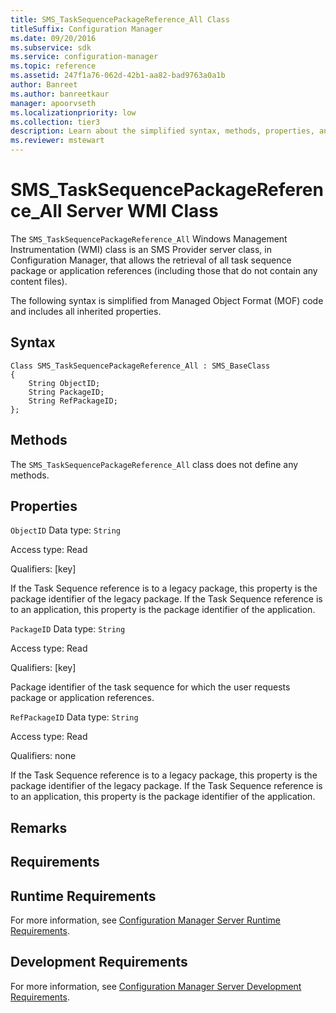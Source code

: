 ```yaml
---
title: SMS_TaskSequencePackageReference_All Class
titleSuffix: Configuration Manager
ms.date: 09/20/2016
ms.subservice: sdk
ms.service: configuration-manager
ms.topic: reference
ms.assetid: 247f1a76-062d-42b1-aa82-bad9763a0a1b
author: Banreet
ms.author: banreetkaur
manager: apoorvseth
ms.localizationpriority: low
ms.collection: tier3
description: Learn about the simplified syntax, methods, properties, and requirements of the SMS_TaskSequencePackageReference_All server class.
ms.reviewer: mstewart
---
```

# SMS_TaskSequencePackageReference_All Server WMI Class
The `SMS_TaskSequencePackageReference_All` Windows Management Instrumentation (WMI) class is an SMS Provider server class, in Configuration Manager, that allows the retrieval of all task sequence package or application references (including those that do not contain any content files).

 The following syntax is simplified from Managed Object Format (MOF) code and includes all inherited properties.

## Syntax

```
Class SMS_TaskSequencePackageReference_All : SMS_BaseClass
{
    String ObjectID;
    String PackageID;
    String RefPackageID;
};
```

## Methods
 The `SMS_TaskSequencePackageReference_All` class does not define any methods.

## Properties
 `ObjectID`
 Data type: `String`

 Access type: Read

 Qualifiers: [key]

 If the Task Sequence reference is to a legacy package, this property is the package identifier of the legacy package. If the Task Sequence reference is to an application, this property is the package identifier of the application.

 `PackageID`
 Data type: `String`

 Access type: Read

 Qualifiers: [key]

 Package identifier of the task sequence for which the user requests package or application references.

 `RefPackageID`
 Data type: `String`

 Access type: Read

 Qualifiers: none

 If the Task Sequence reference is to a legacy package, this property is the package identifier of the legacy package. If the Task Sequence reference is to an application, this property is the package identifier of the application.

## Remarks

## Requirements

## Runtime Requirements
 For more information, see [Configuration Manager Server Runtime Requirements](../../../develop/core/reqs/server-runtime-requirements.md).

## Development Requirements
 For more information, see [Configuration Manager Server Development Requirements](../../../develop/core/reqs/server-development-requirements.md).
